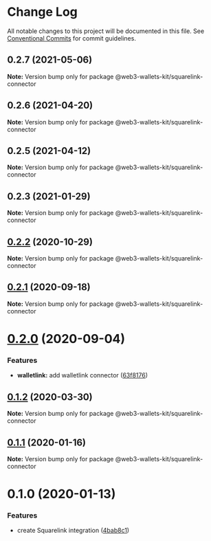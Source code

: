 # Change Log

All notable changes to this project will be documented in this file.
See [Conventional Commits](https://conventionalcommits.org) for commit guidelines.

## 0.2.7 (2021-05-06)

**Note:** Version bump only for package @web3-wallets-kit/squarelink-connector





## 0.2.6 (2021-04-20)

**Note:** Version bump only for package @web3-wallets-kit/squarelink-connector





## 0.2.5 (2021-04-12)

**Note:** Version bump only for package @web3-wallets-kit/squarelink-connector





## 0.2.3 (2021-01-29)

**Note:** Version bump only for package @web3-wallets-kit/squarelink-connector





## [0.2.2](https://github.com/akropolisio/web3-wallets-kit/compare/@web3-wallets-kit/squarelink-connector@0.2.1...@web3-wallets-kit/squarelink-connector@0.2.2) (2020-10-29)

**Note:** Version bump only for package @web3-wallets-kit/squarelink-connector





## [0.2.1](https://github.com/akropolisio/web3-wallets-kit/compare/@web3-wallets-kit/squarelink-connector@0.2.0...@web3-wallets-kit/squarelink-connector@0.2.1) (2020-09-18)

**Note:** Version bump only for package @web3-wallets-kit/squarelink-connector





# [0.2.0](https://github.com/akropolisio/web3-wallets-kit/compare/@web3-wallets-kit/squarelink-connector@0.1.2...@web3-wallets-kit/squarelink-connector@0.2.0) (2020-09-04)


### Features

* **walletlink:** add walletlink connector ([63f8176](https://github.com/akropolisio/web3-wallets-kit/commit/63f81765127f2a29bbf6adaacb204798b9519cd9))





## [0.1.2](https://github.com/akropolisio/web3-wallets-kit/compare/@web3-wallets-kit/squarelink-connector@0.1.1...@web3-wallets-kit/squarelink-connector@0.1.2) (2020-03-30)

**Note:** Version bump only for package @web3-wallets-kit/squarelink-connector





## [0.1.1](https://github.com/akropolisio/web3-wallets-kit/compare/@web3-wallets-kit/squarelink-connector@0.1.0...@web3-wallets-kit/squarelink-connector@0.1.1) (2020-01-16)

**Note:** Version bump only for package @web3-wallets-kit/squarelink-connector





# 0.1.0 (2020-01-13)


### Features

* create Squarelink integration ([4bab8c1](https://github.com/akropolisio/web3-wallets-kit/commit/4bab8c11e47dc5a400fbc4c74e231f765b8ded86))
